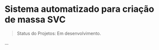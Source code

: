 <h1>Sistema automatizado para criação de massa SVC</h1>

>Status do Projetos: Em desenvolvimento.

...

